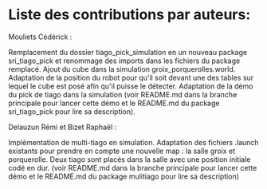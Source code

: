 # Liste des contributions par auteurs:

Mouliets Cédérick : 

Remplacement du dossier tiago_pick_simulation en un nouveau package sri_tiago_pick et renommage des imports dans les fichiers du package remplacé. Ajout du cube dans la simulation groix_porquerolles.world. Adaptation de la position du robot pour qu'il soit devant une des tables sur lequel le cube est posé afin qu'il puisse le détecter. Adaptation de la démo du pick de tiago dans la simulation (voir README.md dans la branche principale pour lancer cette démo et le README.md du package sri_tiago_pick pour lire sa description).


Delauzun Rémi et Bizet Raphaël :

Implémentation de multi-tiago en simulation. Adaptation des fichiers .launch existants pour prendre en compte une nouvelle map : la salle groix et porquerolle. Deux tiago sont placés dans la salle avec une position initiale codé en dur. (voir README.md dans la branche principale pour lancer cette démo et le README.md du package mulitiago pour lire sa description)
